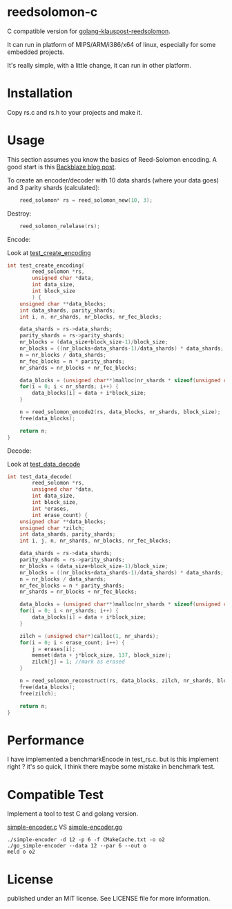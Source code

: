 # reedsolomon-c
C compatible version for [golang-klauspost-reedsolomon](https://github.com/klauspost/reedsolomon).

It can run in platform of MIPS/ARM/i386/x64 of linux, especially for some embedded projects.

It's really simple, with a little change, it can run in other platform.

# Installation
Copy rs.c and rs.h to your projects and make it.

# Usage

This section assumes you know the basics of Reed-Solomon encoding. A good start is this [Backblaze blog post](https://www.backblaze.com/blog/reed-solomon/).

To create an encoder/decoder with 10 data shards (where your data goes) and 3 parity shards (calculated):
```C
    reed_solomon* rs = reed_solomon_new(10, 3);
```

Destroy:
```C
    reed_solomon_relelase(rs);
```

Encode:

Look at [test_create_encoding](https://github.com/jannson/reedsolomon-c/blob/master/test_rs.c#L163)

```C
int test_create_encoding(
        reed_solomon *rs,
        unsigned char *data,
        int data_size,
        int block_size
        ) {
    unsigned char **data_blocks;
    int data_shards, parity_shards;
    int i, n, nr_shards, nr_blocks, nr_fec_blocks;

    data_shards = rs->data_shards;
    parity_shards = rs->parity_shards;
    nr_blocks = (data_size+block_size-1)/block_size;
    nr_blocks = ((nr_blocks+data_shards-1)/data_shards) * data_shards;
    n = nr_blocks / data_shards;
    nr_fec_blocks = n * parity_shards;
    nr_shards = nr_blocks + nr_fec_blocks;

    data_blocks = (unsigned char**)malloc(nr_shards * sizeof(unsigned char*));
    for(i = 0; i < nr_shards; i++) {
        data_blocks[i] = data + i*block_size;
    }

    n = reed_solomon_encode2(rs, data_blocks, nr_shards, block_size);
    free(data_blocks);

    return n;
}
```

Decode:

Look at [test_data_decode](https://github.com/jannson/reedsolomon-c/blob/master/test_rs.c#L192)

```C
int test_data_decode(
        reed_solomon *rs,
        unsigned char *data,
        int data_size,
        int block_size,
        int *erases,
        int erase_count) {
    unsigned char **data_blocks;
    unsigned char *zilch;
    int data_shards, parity_shards;
    int i, j, n, nr_shards, nr_blocks, nr_fec_blocks;

    data_shards = rs->data_shards;
    parity_shards = rs->parity_shards;
    nr_blocks = (data_size+block_size-1)/block_size;
    nr_blocks = ((nr_blocks+data_shards-1)/data_shards) * data_shards;
    n = nr_blocks / data_shards;
    nr_fec_blocks = n * parity_shards;
    nr_shards = nr_blocks + nr_fec_blocks;

    data_blocks = (unsigned char**)malloc(nr_shards * sizeof(unsigned char*));
    for(i = 0; i < nr_shards; i++) {
        data_blocks[i] = data + i*block_size;
    }

    zilch = (unsigned char*)calloc(1, nr_shards);
    for(i = 0; i < erase_count; i++) {
        j = erases[i];
        memset(data + j*block_size, 137, block_size);
        zilch[j] = 1; //mark as erased
    }

    n = reed_solomon_reconstruct(rs, data_blocks, zilch, nr_shards, block_size);
    free(data_blocks);
    free(zilch);

    return n;
}
```

# Performance

I have implemented a benchmarkEncode in test_rs.c. but is this implement right ? it's so quick, I think there maybe some mistake in benchmark test.

# Compatible Test

Implement a tool to test C and golang version.

[simple-encoder.c](https://github.com/jannson/reedsolomon-c/raw/master/examples/fec_test.c) VS [simple-encoder.go](https://github.com/klauspost/reedsolomon/raw/master/examples/simple-encoder.go)

```
./simple-encoder -d 12 -p 6 -f CMakeCache.txt -o o2
./go_simple-encoder --data 12 --par 6 --out o
meld o o2
```

# License

published under an MIT license. See LICENSE file for more information.


